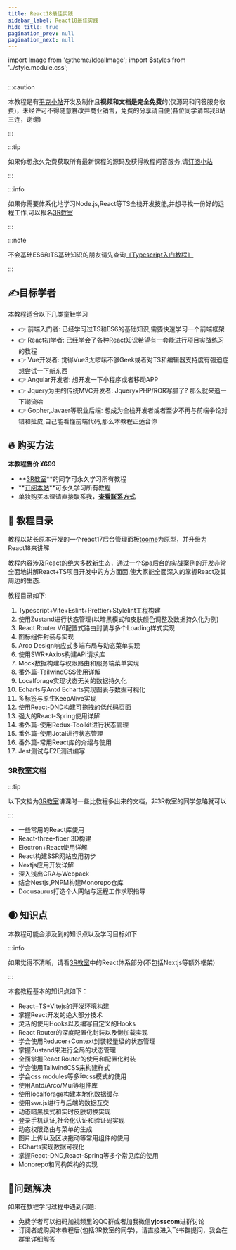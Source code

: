 ```yaml
---
title: React18最佳实践
sidebar_label: React18最佳实践
hide_title: true
pagination_prev: null
pagination_next: null
---
```

import Image from '@theme/IdealImage';
import $styles from '../style.module.css';

<div className={$styles.banner}>
    <Image img={require('../images/react-banner.png')} />
</div>


:::caution

本教程是有[平克小站](https://pincman.com)开发及制作且**视频和文档是完全免费**的(仅源码和问答服务收费)，未经许可不得随意篡改并商业销售，免费的分享请自便(各位同学请帮我B站三连，谢谢)

:::

:::tip

如果你想永久免费获取所有最新课程的源码及获得教程问答服务,请[订阅小站](/subscriber)

:::

:::info

如果你需要体系化地学习Node.js,React等TS全栈开发技能,并想寻找一份好的远程工作,可以报名[3R教室](/classroom)

:::

:::note

不会基础ES6和TS基础知识的朋友请先查询[《Typescript入门教程》](https://ts.xcatliu.com/)

:::

## ✍️目标学者

本教程适合以下几类童鞋学习

- 👉 前端入门者: 已经学习过TS和ES6的基础知识,需要快速学习一个前端框架
- 👉 React初学者: 已经学会了各种React知识希望有一套能进行项目实战练习的教程
- 👉 Vue开发者: 觉得Vue3太啰嗦不够Geek或者对TS和编辑器支持度有强迫症想尝试一下新东西
- 👉 Angular开发者: 想开发一下小程序或者移动APP
- 👉 Jquery为主的传统MVC开发者: Jquery+PHP/ROR写腻了? 那么就来追一下潮流哈
- 👉 Gopher,Javaer等职业后端: 想成为全栈开发者或者至少不再与前端争论对错和扯皮,自己能看懂前端代码,那么本教程正适合你

## 🔥 购买方法

**本教程售价 ¥699**

- **[3R教室](/classroom)**的同学可永久学习所有教程
- **[订阅本站](/about#订阅小站)**可永久学习所有教程
- 单独购买本课请直接联系我，**[查看联系方式](/about#联系方式)**

## 🍉 教程目录

教程以站长原本开发的一个react17后台管理面板[toome](https://github.com/toomejs/toome)为原型，并升级为React18来讲解

教程内容涉及React的绝大多数新生态，通过一个Spa后台的实战案例的开发非常全面地讲解React+TS项目开发中的方方面面,使大家能全面深入的掌握React及其周边的生态.

教程目录如下:

1.  Typescript+Vite+Eslint+Prettier+Stylelint工程构建
2.  使用Zustand进行状态管理(以暗黑模式和皮肤颜色调整及数据持久化为例)
3.  React Router V6配置式路由封装与多个Loading样式实现
4.  图标组件封装与实现
5.  Arco Design响应式多端布局与动态菜单实现
6.  使用SWR+Axios构建API请求库
7.  Mock数据构建与权限路由和服务端菜单实现
8.  番外篇-TailwindCSS使用详解
9.  Localforage实现状态无关的数据持久化
10.  Echarts与Antd Echarts实现图表与数据可视化
11.  多标签与原生KeepAlive实现
12.  使用React-DND构建可拖拽的低代码页面
13.  强大的React-Spring使用详解
14.  番外篇-使用Redux-Toolkit进行状态管理
15.  番外篇-使用Jotai进行状态管理
16.  番外篇-常用React库的介绍与使用
17.  Jest测试与E2E测试编写

### 3R教室文档
:::tip

以下文档为[3R教室](/classroom)讲课时一些比教程多出来的文档，非3R教室的同学忽略就可以

:::

- 一些常用的React库使用
- React-three-fiber 3D构建
- Electron+React使用详解
- React构建SSR网站应用初步
- Nextjs应用开发详解
- 深入浅出CRA与Webpack
- 结合Nestjs,PNPM构建Monorepo仓库
- Docusaurus打造个人网站与远程工作求职指导

## 🌒 知识点

本教程可能会涉及到的知识点以及学习目标如下

:::info

如果觉得不清晰，请看[3R教室](/classroom#教学内容)中的React体系部分(不包括Nextjs等额外框架)

:::

本套教程基本的知识点如下：

- React+TS+Vitejs的开发环境构建
- 掌握React开发的绝大部分技术
- 灵活的使用Hooks以及编写自定义的Hooks
- React Router的深度配置化封装以及懒加载实现
- 学会使用Reducer+Context封装轻量级的状态管理
- 掌握Zustand来进行全局的状态管理
- 全面掌握React Router的使用和配置化封装
- 学会使用TailwindCSS来构建样式
- 学会css modules等多种css模式的使用
- 使用Antd/Arco/Mui等组件库
- 使用localforage构建本地化数据缓存
- 使用swr.js进行与后端的数据互交
- 动态暗黑模式和实时皮肤切换实现
- 登录手机认证,社会化认证和验证码实现
- 动态权限路由与菜单的生成
- 图片上传以及区块拖动等常用组件的使用
- ECharts实现数据可视化
- 掌握React-DND,React-Spring等多个常见库的使用
- Monorepo和同构架构的实现


## 👀问题解决

如果在教程学习过程中遇到问题:

- 免费学者可以扫码加视频里的QQ群或者加我微信**yjosscom**进群讨论
- 订阅者或购买本教程后(包括3R教室的同学)，请直接进入飞书群提问，我会在群里详细解答